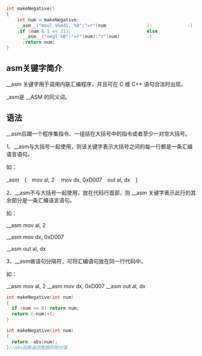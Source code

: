 ````c

int makeNegative()
{
    int num = makeNegative;
    __asm__("movl %%edi, %0":"=r"(num               ):             :)
    ;if (num & 1 << 31);                            else
      __asm__("negl %0":"=r"(num):"r"(num)          :)
      ;return num;
}
````

## asm关键字简介

__asm 关键字用于调用内联汇编程序，并且可在 C 或 C++ 语句合法时出现。 

 _asm是 __ASM 的同义词。

## 语法

 __asm后跟一个程序集指令、一组括在大括号中的指令或者至少一对空大括号。 

1、__asm与大括号一起使用，则该关键字表示大括号之间的每一行都是一条汇编语言语句。

  如：

_asm　{　mov al, 2 　mov dx, 0xD007　out al, dx　}

2、__asm不与大括号一起使用，放在代码行首部，则 __asm 关键字表示此行的其余部分是一条汇编语言语句。

 如：

__asm mov al, 2

__asm mov dx, 0xD007

__asm out al, dx

3、__asm做语句分隔符，可将汇编语句放在同一行代码中。

如：

__asm mov al, 2 __asm mov dx, 0xD007 __asm out al, dx



````c
int makeNegative(int num)
{
  if (num <= 0) return num;
  return (~num)+1;
}
````

````c
int makeNegative(int num)
{
  return -abs(num);
}//abs函数返回整数的绝对值
````

